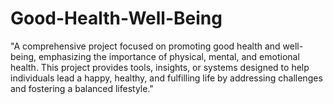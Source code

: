 # Good-Health-Well-Being
"A comprehensive project focused on promoting good health and well-being, emphasizing the importance of physical, mental, and emotional health. This project provides tools, insights, or systems designed to help individuals lead a happy, healthy, and fulfilling life by addressing challenges and fostering a balanced lifestyle."
